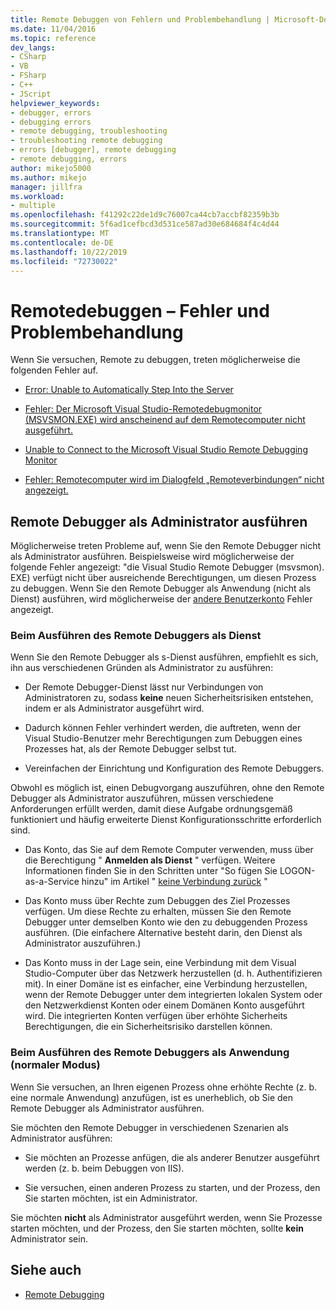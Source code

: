 ```yaml
---
title: Remote Debuggen von Fehlern und Problembehandlung | Microsoft-Dokumentation
ms.date: 11/04/2016
ms.topic: reference
dev_langs:
- CSharp
- VB
- FSharp
- C++
- JScript
helpviewer_keywords:
- debugger, errors
- debugging errors
- remote debugging, troubleshooting
- troubleshooting remote debugging
- errors [debugger], remote debugging
- remote debugging, errors
author: mikejo5000
ms.author: mikejo
manager: jillfra
ms.workload:
- multiple
ms.openlocfilehash: f41292c22de1d9c76007ca44cb7accbf82359b3b
ms.sourcegitcommit: 5f6ad1cefbcd3d531ce587ad30e684684f4c4d44
ms.translationtype: MT
ms.contentlocale: de-DE
ms.lasthandoff: 10/22/2019
ms.locfileid: "72730022"
---
```

# <a name="remote-debugging-errors-and-troubleshooting"></a>Remotedebuggen – Fehler und Problembehandlung

Wenn Sie versuchen, Remote zu debuggen, treten möglicherweise die folgenden Fehler auf.

- [Error: Unable to Automatically Step Into the Server](../debugger/error-unable-to-automatically-step-into-the-server.md)

- [Fehler: Der Microsoft Visual Studio-Remotedebugmonitor (MSVSMON.EXE) wird anscheinend auf dem Remotecomputer nicht ausgeführt.](/visualstudio/debugger/error-remote-debugging-monitor-msvsmon-exe-does-not-appear-to-be-running)

- [Unable to Connect to the Microsoft Visual Studio Remote Debugging Monitor](../debugger/unable-to-connect-to-the-microsoft-visual-studio-remote-debugging-monitor.md)

- [Fehler: Remotecomputer wird im Dialogfeld „Remoteverbindungen“ nicht angezeigt.](../debugger/error-remote-machine-does-not-appear-in-a-remote-connections-dialog.md)

## <a name="run-the-remote-debugger-as-an-administrator"></a>Remote Debugger als Administrator ausführen

Möglicherweise treten Probleme auf, wenn Sie den Remote Debugger nicht als Administrator ausführen. Beispielsweise wird möglicherweise der folgende Fehler angezeigt: "die Visual Studio Remote Debugger (msvsmon). EXE) verfügt nicht über ausreichende Berechtigungen, um diesen Prozess zu debuggen. Wenn Sie den Remote Debugger als Anwendung (nicht als Dienst) ausführen, wird möglicherweise der [andere Benutzerkonto](error-the-microsoft-visual-studio-remote-debugging-monitor-on-the-remote-computer-is-running-as-a-different-user.md) Fehler angezeigt.

### <a name="when-running-the-remote-debugger-as-a-service"></a>Beim Ausführen des Remote Debuggers als Dienst

Wenn Sie den Remote Debugger als s-Dienst ausführen, empfiehlt es sich, ihn aus verschiedenen Gründen als Administrator zu ausführen:

- Der Remote Debugger-Dienst lässt nur Verbindungen von Administratoren zu, sodass **keine** neuen Sicherheitsrisiken entstehen, indem er als Administrator ausgeführt wird.

- Dadurch können Fehler verhindert werden, die auftreten, wenn der Visual Studio-Benutzer mehr Berechtigungen zum Debuggen eines Prozesses hat, als der Remote Debugger selbst tut.

- Vereinfachen der Einrichtung und Konfiguration des Remote Debuggers.

Obwohl es möglich ist, einen Debugvorgang auszuführen, ohne den Remote Debugger als Administrator auszuführen, müssen verschiedene Anforderungen erfüllt werden, damit diese Aufgabe ordnungsgemäß funktioniert und häufig erweiterte Dienst Konfigurationsschritte erforderlich sind.

- Das Konto, das Sie auf dem Remote Computer verwenden, muss über die Berechtigung " **Anmelden als Dienst** " verfügen. Weitere Informationen finden Sie in den Schritten unter "So fügen Sie LOGON-as-a-Service hinzu" im Artikel " [keine Verbindung zurück](error-the-visual-studio-remote-debugger-service-on-the-target-computer-cannot-connect-back-to-this-computer.md) "

- Das Konto muss über Rechte zum Debuggen des Ziel Prozesses verfügen. Um diese Rechte zu erhalten, müssen Sie den Remote Debugger unter demselben Konto wie den zu debuggenden Prozess ausführen. (Die einfachere Alternative besteht darin, den Dienst als Administrator auszuführen.) 

- Das Konto muss in der Lage sein, eine Verbindung mit dem Visual Studio-Computer über das Netzwerk herzustellen (d. h. Authentifizieren mit). In einer Domäne ist es einfacher, eine Verbindung herzustellen, wenn der Remote Debugger unter dem integrierten lokalen System oder den Netzwerkdienst Konten oder einem Domänen Konto ausgeführt wird. Die integrierten Konten verfügen über erhöhte Sicherheits Berechtigungen, die ein Sicherheitsrisiko darstellen können.

### <a name="when-running-the-remote-debugger-as-an-application-normal-mode"></a>Beim Ausführen des Remote Debuggers als Anwendung (normaler Modus)

Wenn Sie versuchen, an Ihren eigenen Prozess ohne erhöhte Rechte (z. b. eine normale Anwendung) anzufügen, ist es unerheblich, ob Sie den Remote Debugger als Administrator ausführen.

Sie möchten den Remote Debugger in verschiedenen Szenarien als Administrator ausführen:

- Sie möchten an Prozesse anfügen, die als anderer Benutzer ausgeführt werden (z. b. beim Debuggen von IIS).

- Sie versuchen, einen anderen Prozess zu starten, und der Prozess, den Sie starten möchten, ist ein Administrator.

Sie möchten **nicht** als Administrator ausgeführt werden, wenn Sie Prozesse starten möchten, und der Prozess, den Sie starten möchten, sollte **kein** Administrator sein.

## <a name="see-also"></a>Siehe auch
- [Remote Debugging](../debugger/remote-debugging.md)